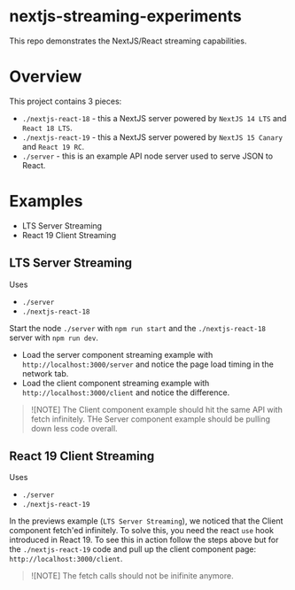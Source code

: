 # nextjs-streaming-experiments
This repo demonstrates the NextJS/React streaming capabilities.

# Overview

This project contains 3 pieces:
* `./nextjs-react-18` - this a NextJS server powered by `NextJS 14 LTS` and `React 18 LTS`.
* `./nextjs-react-19` - this a NextJS server powered by `NextJS 15 Canary` and `React 19 RC`.
* `./server` - this is an example API node server used to serve JSON to React.


# Examples
* LTS Server Streaming 
* React 19 Client Streaming

## LTS Server Streaming
Uses
* `./server`
* `./nextjs-react-18`

Start the node `./server` with `npm run start` and the `./nextjs-react-18` server with `npm run dev`.
* Load the server component streaming example with `http://localhost:3000/server` and notice the page load timing in the network tab.
* Load the client component streaming example with `http://localhost:3000/client` and notice the difference.

> ![NOTE]
> The Client component example should hit the same API with fetch infinitely.
> THe Server component example should be pulling down less code overall.

## React 19 Client Streaming
Uses
* `./server`
* `./nextjs-react-19`

In the previews example (`LTS Server Streaming`), we noticed that the Client component fetch'ed infinitely. To solve this, you need the react `use` hook introduced in React 19. To see this in action follow the steps above but for the `./nextjs-react-19` code and pull up the client component page: `http://localhost:3000/client`.

> ![NOTE]
> The fetch calls should not be inifinite anymore.

